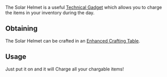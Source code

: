 The Solar Helmet is a useful [Technical Gadget](https://github.com/TheBusyBiscuit/Slimefun4/wiki/Technical-Gadget) which allows you to charge the items in your inventory during the day.

## Obtaining
The Solar Helmet can be crafted in an [Enhanced Crafting Table](https://github.com/TheBusyBiscuit/Slimefun4/wiki/Enhanced-Crafting-Table).

## Usage
Just put it on and it will Charge all your chargable items!

